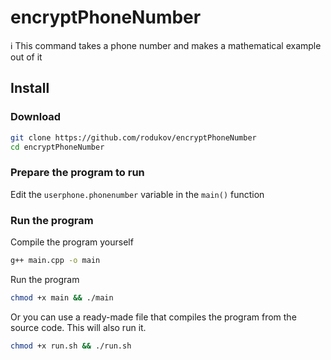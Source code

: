 # encryptPhoneNumber
ℹ️ This command takes a phone number and makes a mathematical example out of it

## Install
### Download
```bash
git clone https://github.com/rodukov/encryptPhoneNumber
cd encryptPhoneNumber
```

### Prepare the program to run
Edit the `userphone.phonenumber` variable in the `main()` function

### Run the program
Compile the program yourself
```bash
g++ main.cpp -o main
```
Run the program
```bash
chmod +x main && ./main
```
Or you can use a ready-made file that compiles the program from the source code. This will also run it.
```bash
chmod +x run.sh && ./run.sh
```
